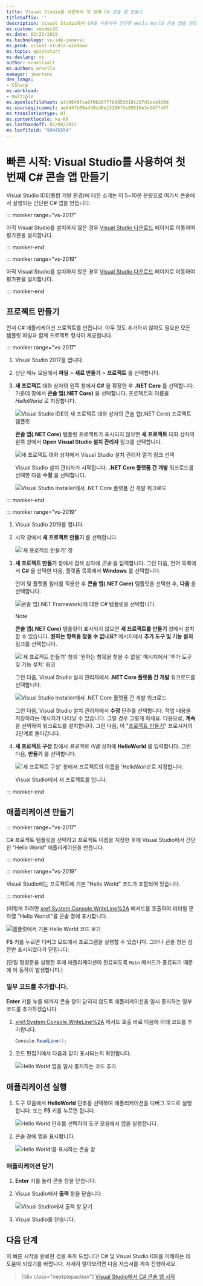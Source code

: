 ```yaml
---
title: Visual Studio를 사용하여 첫 번째 C# 콘솔 앱 만들기
titleSuffix: ''
description: Visual Studio에서 C#을 사용하여 간단한 Hello World 콘솔 앱을 만드는 방법을 단계별로 알아봅니다.
ms.custom: seodec18
ms.date: 03/23/2019
ms.technology: vs-ide-general
ms.prod: visual-studio-windows
ms.topic: quickstart
ms.devlang: vb
author: ornellaalt
ms.author: ornella
manager: jmartens
dev_langs:
- CSharp
ms.workload:
- multiple
ms.openlocfilehash: e3c6646fca0f0b20f7fb5d5d018c297d1ece920d
ms.sourcegitcommit: ae6d47b09a439cd0e13180f5e89510e3e347fd47
ms.translationtype: HT
ms.contentlocale: ko-KR
ms.lasthandoff: 02/08/2021
ms.locfileid: "99945554"
---
```

# <a name="quickstart-use-visual-studio-to-create-your-first-c-console-app"></a>빠른 시작: Visual Studio를 사용하여 첫 번째 C# 콘솔 앱 만들기

Visual Studio IDE(통합 개발 환경)에 대한 소개는 이 5~10분 분량으로 여기서 콘솔에서 실행되는 간단한 C# 앱을 만듭니다.

::: moniker range="vs-2017"

아직 Visual Studio를 설치하지 않은 경우 [Visual Studio 다운로드](https://visualstudio.microsoft.com/vs/older-downloads/?utm_medium=microsoft&utm_source=docs.microsoft.com&utm_campaign=vs+2017+download) 페이지로 이동하여 평가판을 설치합니다.

::: moniker-end

::: moniker range="vs-2019"

아직 Visual Studio를 설치하지 않은 경우 [Visual Studio 다운로드](https://visualstudio.microsoft.com/downloads) 페이지로 이동하여 평가판을 설치합니다.

::: moniker-end

## <a name="create-a-project"></a>프로젝트 만들기

먼저 C# 애플리케이션 프로젝트를 만듭니다. 아무 것도 추가하지 않아도 필요한 모든 템플릿 파일과 함께 프로젝트 형식이 제공됩니다.

::: moniker range="vs-2017"

1. Visual Studio 2017을 엽니다.

2. 상단 메뉴 모음에서 **파일** > **새로 만들기** > **프로젝트** 를 선택합니다.

3. **새 프로젝트** 대화 상자의 왼쪽 창에서 **C#** 을 확장한 후 **.NET Core** 를 선택합니다. 가운데 창에서 **콘솔 앱(.NET Core)** 을 선택합니다. 프로젝트의 이름을 *HelloWorld* 로 지정합니다.

   ![Visual Studio IDE의 새 프로젝트 대화 상자의 콘솔 앱(.NET Core) 프로젝트 템플릿](../ide/media/new-project-csharp-dotnetcore-helloworld-console-app.png)

     **콘솔 앱(.NET Core)** 템플릿 프로젝트가 표시되지 않으면 **새 프로젝트** 대화 상자의 왼쪽 창에서 **Open Visual Studio 설치 관리자** 링크를 선택합니다.

   ![새 프로젝트 대화 상자에서 Visual Studio 설치 관리자 열기 링크 선택](../ide/media/csharp-open-visual-studio-installer-hello-world.png)

     Visual Studio 설치 관리자가 시작됩니다. **.NET Core 플랫폼 간 개발** 워크로드를 선택한 다음 **수정** 을 선택합니다.

     ![Visual Studio Installer에서 .NET Core 플랫폼 간 개발 워크로드](../ide/media/dot-net-core-xplat-dev-workload.png)

::: moniker-end

::: moniker range="vs-2019"

1. Visual Studio 2019를 엽니다.

1. 시작 창에서 **새 프로젝트 만들기** 를 선택합니다.

   !['새 프로젝트 만들기' 창](../get-started/media/vs-2019/create-new-project-dark-theme.png)

1. **새 프로젝트 만들기** 창에서 검색 상자에 *콘솔* 을 입력합니다. 그런 다음, 언어 목록에서 **C#** 을 선택한 다음, 플랫폼 목록에서 **Windows** 를 선택합니다. 

   언어 및 플랫폼 필터를 적용한 후 **콘솔 앱(.NET Core)** 템플릿을 선택한 후, **다음** 을 선택합니다.

   ![콘솔 앱(.NET Framework)에 대한 C# 템플릿을 선택합니다.](../get-started/csharp/media/vs-2019/csharp-create-new-project-search-console-net-core-filtered.png)

   > [!NOTE]
   > **콘솔 앱(.NET Core)** 템플릿이 표시되지 않으면 **새 프로젝트를 만들기** 창에서 설치할 수 있습니다. **원하는 항목을 찾을 수 없나요?** 메시지에서 **추가 도구 및 기능 설치** 링크를 선택합니다.
   >
   > !['새 프로젝트 만들기' 창의 '원하는 항목을 찾을 수 없음' 메시지에서 '추가 도구 및 기능 설치' 링크](../get-started/media/vs-2019/not-finding-what-looking-for.png) 
   > 
   > 그런 다음, Visual Studio 설치 관리자에서 **.NET Core 플랫폼 간 개발** 워크로드를 선택합니다.
   >
   > ![Visual Studio Installer에서 .NET Core 플랫폼 간 개발 워크로드](./media/dot-net-core-xplat-dev-workload.png)
   >
   > 그런 다음, Visual Studio 설치 관리자에서 **수정** 단추를 선택합니다. 작업 내용을 저장하라는 메시지가 나타날 수 있습니다. 그럴 경우 그렇게 하세요. 다음으로, **계속** 을 선택하여 워크로드를 설치합니다. 그런 다음, 이 "[프로젝트 만들기](#create-a-project)" 프로시저의 2단계로 돌아갑니다.

1. **새 프로젝트 구성** 창에서 *프로젝트 이름* 상자에 **HelloWorld** 를 입력합니다. 그런 다음, **만들기** 를 선택합니다.

   !['새 프로젝트 구성' 창에서 프로젝트의 이름을 'HelloWorld'로 지정합니다.](../get-started/csharp/media/vs-2019/csharp-name-your-helloworld-project.png)

   Visual Studio에서 새 프로젝트를 엽니다.
   
::: moniker-end

## <a name="create-the-application"></a>애플리케이션 만들기

::: moniker range="vs-2017"

C# 프로젝트 템플릿을 선택하고 프로젝트 이름을 지정한 후에 Visual Studio에서 간단한 “Hello World” 애플리케이션을 만듭니다.

::: moniker-end

::: moniker range="vs-2019"

Visual Studio에는 프로젝트에 기본 "Hello World" 코드가 포함되어 있습니다.

::: moniker-end

(이렇게 하려면 <xref:System.Console.WriteLine%2A> 메서드를 호출하여 리터럴 문자열 "Hello World!"를 콘솔 창에 표시합니다.

   ![템플릿에서 기본 Hello World 코드 보기](../ide/media/csharp-console-helloworld-template.png)

**F5** 키를 누르면 디버그 모드에서 프로그램을 실행할 수 있습니다. 그러나 콘솔 창은 잠깐만 표시되었다가 닫힙니다.

(단일 명령문을 실행한 후에 애플리케이션이 완료되도록 `Main` 메서드가 종료되기 때문에 이 동작이 발생합니다.)

### <a name="add-some-code"></a>일부 코드를 추가합니다.

**Enter** 키를 누를 때까지 콘솔 창이 닫히지 않도록 애플리케이션을 일시 중지하는 일부 코드를 추가하겠습니다.

1. <xref:System.Console.WriteLine%2A> 메서드 호출 바로 다음에 아래 코드를 추가합니다.

   ```csharp
   Console.ReadLine();
   ```

1. 코드 편집기에서 다음과 같이 표시되는지 확인합니다.

   ![Hello World 앱을 일시 중지하는 코드 추가](../ide/media/csharp-console-helloworld-add-code.png)

## <a name="run-the-application"></a>애플리케이션 실행

1. 도구 모음에서 **HelloWorld** 단추를 선택하여 애플리케이션을 디버그 모드로 실행합니다. 또는 **F5** 키를 누르면 됩니다.

   ![Hello World 단추를 선택하여 도구 모음에서 앱을 실행합니다.](../ide/media/csharp-console-hello-world-button.png)

1. 콘솔 창에 앱을 표시합니다.

   ![Hello World!를 표시하는 콘솔 창](../ide/media/csharp-console-hello-world.png)

### <a name="close-the-application"></a>애플리케이션 닫기

1. **Enter** 키를 눌러 콘솔 창을 닫습니다.

1. Visual Studio에서 **출력** 창을 닫습니다.

   ![Visual Studio에서 출력 창 닫기](../ide/media/csharp-hello-world-close-output-pane.png)

1. Visual Studio를 닫습니다.

## <a name="next-steps"></a>다음 단계

이 빠른 시작을 완료한 것을 축하 드립니다! C# 및 Visual Studio IDE를 이해하는 데 도움이 되었기를 바랍니다. 자세히 알아보려면 다음 자습서를 계속 진행하세요.

> [!div class="nextstepaction"]
> [Visual Studio에서 C# 콘솔 앱 시작](../get-started/csharp/tutorial-console.md)
